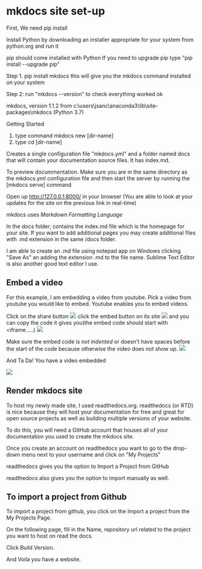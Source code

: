# mkdocs site set-up

First, We need pip install

Install Python by downloading an installer appropriate for your system from python.org and run it

pip should come installed with Python
If you need to upgrade pip
type "pip install --upgrade pip"

Step 1. pip install mkdocs
this will give you the mkdocs command installed on your system

Step 2: run "mkdocs --version" to check everything worked ok

mkdocs, version 1.1.2 from c:\users\jsanc\anaconda3\lib\site-packages\mkdocs (Python 3.7)

Getting Started 
1. type command mkdocs new [dir-name]
2. type cd [dir-name]

Creates a single configuration file "mkdocs.yml"
and a folder named docs that will contain your documentation source files. It has index.md.

To preview docummentation. Make sure you are in the same directory as the mkdocs.yml configuration file and then start the server by running the [mkdocs serve] command

Open up http://127.0.0.1:8000/ in your browser
(You are able to look at your updates for the site on the previous link in real-time)

mkdocs uses _Markdown Formatting Language_

In the docs folder, contains the index.md file which is the homepage for your site. If you want to add additional pages you may create additional files with .md extension in the same /docs folder.

I am able to create an .md file using notepad app on Windows clicking "Save As" an adding the extension .md to the file name. Sublime Text Editor is also another good text editor I use.

## Embed a video
For this example, I am embedding a video from youtube. Pick a video from youtube you would like to embed. Youtube enables you to embed videos. 

Click on the share button 
![](https://i.imgur.com/pqgu1fg.png)
click the embed button on its site
![](https://i.imgur.com/nZyNR0y.png)
and you can copy the code it gives you(the embed code should start with <iframe.....)
![](https://i.imgur.com/syEi4hi.png)

Make sure the embed code is _not indented_ or doesn't have spaces before the start of the code because otherwise the video does not show up.
![](https://i.imgur.com/17lHyQH.png)

And Ta Da! You have a video embedded

![](https://i.imgur.com/oXg5PKV.png)


## Render mkdocs site

To host my newly made site, I used readthedocs.org. 
readthedocs (or RTD) is nice because they will host your documentation for free and great for open source projects as well as building multiple versions of your website.

To do this, you will need a GitHub account that houses all of your documentation you used to create the mkdocs site.

Once you create an account on readthedocs you want to go to the drop-down menu next to your username and click on "My Projects"

readthedocs gives you the option to Import a Project from GitHub

readthedocs also gives you the option to import manually as well.


## To import a project from Github

To import a project from github, you click on the Import a project from the My Projects Page.

On the following page, fill in the Name, repository url related to the project you want to host on read the docs.

Click Build Version. 

And Voila you have a website.